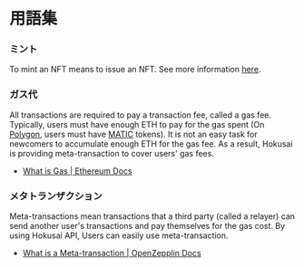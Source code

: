 # 用語集

### ミント

To mint an NFT means to issue an NFT. See more information [here](https://help.foundation.app/en/articles/4742869-a-complete-guide-to-minting-an-nft).

### ガス代
All transactions are required to pay a transaction fee, called a gas fee.
Typically, users must have enough ETH to pay for the gas spent (On [Polygon](https://polygon.technology/), users must have [MATIC](https://polygon.technology/matic-token/) tokens).
It is not an easy task for newcomers to accumulate enough ETH for the gas fee. As a result, Hokusai is providing meta-transaction to cover users' gas fees. 
- [What is Gas | Ethereum Docs](https://ethereum.org/fi/developers/docs/gas/)

### メタトランザクション

Meta-transactions mean transactions that a third party (called a relayer) can send another user's transactions and pay themselves for the gas cost.
By using Hokusai API, Users can easily use meta-transaction.

- [What is a Meta-transaction | OpenZepplin Docs](https://docs.openzeppelin.com/learn/sending-gasless-transactions#what-is-a-meta-tx)